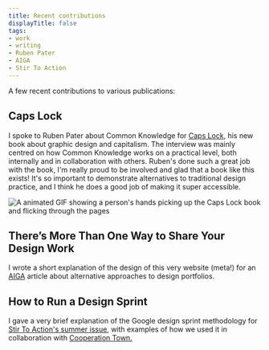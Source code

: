 ```yaml
---
title: Recent contributions
displayTitle: false
tags: 
- work
- writing
- Ruben Pater
- AIGA
- Stir To Action
---
```


A few recent contributions to various publications:

## Caps Lock

I spoke to Ruben Pater about Common Knowledge for [Caps Lock](http://www.valiz.nl/en/publications/caps-lock.html), his new book about graphic design and capitalism. The interview was mainly centred on how Common Knowledge works on a practical level, both internally and in collaboration with others. Ruben's done such a great job with the book, I'm really proud to be involved and glad that a book like this exists! It's so important to demonstrate alternatives to traditional design practice, and I think he does a good job of making it super accessible.

![A animated GIF showing a person's hands picking up the Caps Lock book and flicking through the pages](https://d2w9rnfcy7mm78.cloudfront.net/13074345/original_0fb376ab066fcd332149b5bad25470d9.gif?1630950007?bc=0)

## There’s More Than One Way to Share Your Design Work

I wrote a short explanation of the design of this very website (meta!) for an [AIGA](https://eyeondesign.aiga.org/theres-more-than-one-way-to-share-your-work/) article about alternative approaches to design portfolios.

## How to Run a Design Sprint

I gave a very brief explanation of the Google design sprint methodology for [Stir To Action's summer issue](https://www.stirtoaction.com/magazine), with examples of how we used it in collaboration with [Cooperation Town.](https://cooperation.town/)
